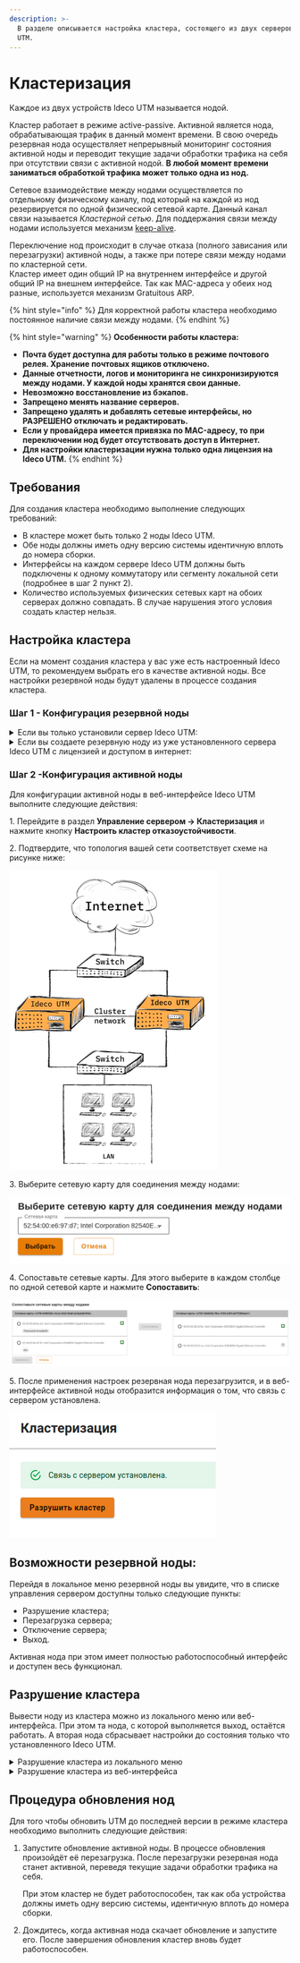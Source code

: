 ```yaml
---
description: >-
  В разделе описывается настройка кластера, состоящего из двух серверов Ideco
  UTM.
---
```


# Кластеризация

Каждое из двух устройств Ideco UTM называется нодой.

Кластер работает в режиме active-passive. Активной является нода, обрабатывающая трафик в данный момент времени. В свою очередь резервная нода осуществляет непрерывный мониторинг состояния активной ноды и переводит текущие задачи обработки трафика на себя при отсутствии связи с активной нодой. **В любой момент времени заниматься обработкой трафика может только одна из нод.**

Сетевое взаимодействие между нодами осуществляется по отдельному физическому каналу, под который на каждой из нод резервируется по одной физической сетевой карте. Данный канал связи называется _Кластерной сетью_. Для поддержания связи между нодами используется механизм [keep-alive](https://ru.wikipedia.org/wiki/%D0%9F%D0%BE%D1%81%D1%82%D0%BE%D1%8F%D0%BD%D0%BD%D0%BE%D0%B5\_HTTP-%D1%81%D0%BE%D0%B5%D0%B4%D0%B8%D0%BD%D0%B5%D0%BD%D0%B8%D0%B5).

Переключение нод происходит в случае отказа (полного зависания или перезагрузки) активной ноды, а также при потере связи между нодами по кластерной сети.\
Кластер имеет один общий IP на внутреннем интерфейсе и другой общий IP на внешнем интерфейсе. Так как MAC-адреса у обеих нод разные, используется механизм Gratuitous ARP.

{% hint style="info" %}
Для корректной работы кластера необходимо постоянное наличие связи между нодами.
{% endhint %}

{% hint style="warning" %}
**Особенности работы кластера:**

* **Почта будет доступна для работы только в режиме почтового релея. Хранение почтовых ящиков отключено.**
* **Данные отчетности, логов и мониторинга не синхронизируются между нодами. У каждой ноды хранятся свои данные.**
* **Невозможно восстановление из бэкапов.**
* **Запрещено менять название серверов.**
* **Запрещено удалять и добавлять сетевые интерфейсы, но РАЗРЕШЕНО отключать и редактировать.**
* **Если у провайдера имеется привязка по MAC-адресу, то при переключении нод будет отсутствовать доступ в Интернет.**
* **Для настройки кластеризации нужна только одна лицензия на Ideco UTM.**
{% endhint %}

## Требования

Для создания кластера необходимо выполнение следующих требований:

* В кластере может быть только 2 ноды Ideco UTM.
* Обе ноды должны иметь одну версию системы идентичную вплоть до номера сборки.
* Интерфейсы на каждом сервере Ideco UTM должны быть подключены к одному коммутатору или сегменту локальной сети (подробнее в шаг 2 пункт 2).
* Количество используемых физических сетевых карт на обоих серверах должно совпадать. В случае нарушения этого условия создать кластер нельзя.

## Настройка кластера

Если на момент создания кластера у вас уже есть настроенный Ideco UTM, то рекомендуем выбрать его в качестве активной ноды. Все настройки резервной ноды будут удалены в процессе создания кластера.

### Шаг 1 - Конфигурация резервной ноды

<details>

<summary>Если вы только установили сервер Ideco UTM:</summary>

1\. При входе в локальное меню резервной ноды увидите следующее сообщение:

<img src="../../.gitbook/assets/cluster8.png" alt="" data-size="original">

2\. Введите y и нажмите Enter;

3\. Выберите сетевую карту:

<img src="../../.gitbook/assets/cluster9.png" alt="" data-size="original">

4\. Подтвердите создание кластера введя **y** и нажав **Enter**:

<img src="../../.gitbook/assets/cluster10.png" alt="" data-size="original">

5\. UTM предложит изменить название сервера. Если вы ответите положительно на вопрос _"Изменить название сервера?"_, то появится надпись с предложением ввести новое название сервера.\
Минимальное количество символов в названии - 2.\
Максимальное количество символов в названии - 42.

<img src="../../.gitbook/assets/cluster11.png" alt="" data-size="original">

После ввода нового названия, нажмите **Enter** для продолжения диалога.

6\. Появится сообщение, что процесс создания кластера запущен:

<img src="../../.gitbook/assets/cluster12.png" alt="" data-size="original">

Необходимо зайти в веб-интерфейс активной ноды и выполнить настройки (см. пункт _Конфигурация активной ноды_). Для этого выделяется 3600 секунд.

</details>

<details>

<summary>Если вы создаете резервную ноду из уже установленного сервера Ideco UTM с лицензией и доступом в интернет:</summary>

1\. Перейдите в локальное меню;

2\. Выберите пункт **Создание кластера**:

<img src="../../.gitbook/assets/cluster4.png" alt="" data-size="original">

3\. Выберите свободную физическую сетевую карту для создания кластерной сети и подтвердите выбор:

<img src="../../.gitbook/assets/cluster5.png" alt="" data-size="original">

4\. Подтвердите создание кластера введя **y** и нажав **Enter**:

<img src="../../.gitbook/assets/cluster6.png" alt="" data-size="original">

5\. UTM предложит изменить название сервера. Если вы ответите положительно на вопрос _"Изменить название сервера?"_, то появится надпись с предложением ввести новое название сервера.\
Минимальное количество символов в названии - 2.\
Максимальное количество символов в названии - 42.

<img src="../../.gitbook/assets/cluster7.png" alt="" data-size="original">

После ввода нового названия, нажмите **Enter** для продолжения диалога.

6\. Появится сообщение, что процесс создания кластера запущен.

<img src="../../.gitbook/assets/cluster12.png" alt="" data-size="original">

Необходимо зайти в веб-интерфейс активной ноды и выполнить настройки (см. пункт _Конфигурация активной ноды_). Для этого выделяется 3600 секунд.

</details>

### Шаг 2 -Конфигурация активной ноды

Для конфигурации активной ноды в веб-интерфейсе Ideco UTM выполните следующие действия:

1\. Перейдите в раздел **Управление сервером -> Кластеризация** и нажмите кнопку **Настроить кластер отказоустойчивости**.

2\. Подтвердите, что топология вашей сети соответствует схеме на рисунке ниже:

![](../../.gitbook/assets/cluster-topology.png)

3\. Выберите сетевую карту для соединения между нодами:

![](../../.gitbook/assets/cluster1.png)

4\. Сопоставьте сетевые карты. Для этого выберите в каждом столбце по одной сетевой карте и нажмите **Сопоставить**:

![](../../.gitbook/assets/cluster3.png)

5\. После применения настроек резервная нода перезагрузится, и в веб-интерфейсе активной ноды отобразится информация о том, что связь с сервером установлена.

![](../../.gitbook/assets/cluster-done.png)

## Возможности резервной ноды:

Перейдя в локальное меню резервной ноды вы увидите, что в списке управления сервером доступны только следующие пункты:

* Разрушение кластера;
* Перезагрузка сервера;
* Отключение сервера;
* Выход.

Активная нода при этом имеет полностью работоспособный интерфейс и доступен весь функционал.

## Разрушение кластера

Вывести ноду из кластера можно из локального меню или веб-интерфейса. При этом та нода, с которой выполняется выход, остаётся работать. А вторая нода сбрасывает настройки до состояния только что установленного Ideco UTM.

<details>

<summary>Разрушение кластера из локального меню</summary>

1\. Выберите пункт локального меню **Разрушение кластера**;

2\. Появится предупреждающая надпись:

<img src="../../.gitbook/assets/cluster-warning-local.png" alt="" data-size="original">

3\. Введите **y** и нажмите **Enter**.

</details>

<details>

<summary>Разрушение кластера из веб-интерфейса</summary>

1\. Перейдите в раздел **Управление сервером -> Кластеризация** и нажмите кнопку **Разрушить кластер**.

2\. Появится окно с предупреждением:

<img src="../../.gitbook/assets/cluster-warning.png" alt="" data-size="original">

3\. Нажмите **ОК**.

<img src="../../.gitbook/assets/cluster-kill.png" alt="" data-size="original">

</details>

## Процедура обновления нод

Для того чтобы обновить UTM до последней версии в режиме кластера необходимо выполнить следующие действия:

1.  Запустите обновление активной ноды. В процессе обновления произойдёт её перезагрузка. После перезагрузки резервная нода станет активной, переведя текущие задачи обработки трафика на себя.

    При этом кластер не будет работоспособен, так как оба устройства должны иметь одну версию системы, идентичную вплоть до номера сборки.
2. Дождитесь, когда активная нода скачает обновление и запустите его. После завершения обновления кластер вновь будет работоспособен.
